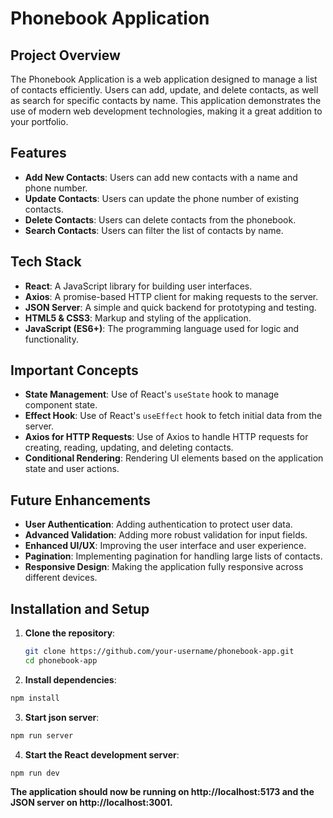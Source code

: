 # Phonebook Application

## Project Overview

The Phonebook Application is a web application designed to manage a list of contacts efficiently. Users can add, update, and delete contacts, as well as search for specific contacts by name. This application demonstrates the use of modern web development technologies, making it a great addition to your portfolio.

## Features

- **Add New Contacts**: Users can add new contacts with a name and phone number.
- **Update Contacts**: Users can update the phone number of existing contacts.
- **Delete Contacts**: Users can delete contacts from the phonebook.
- **Search Contacts**: Users can filter the list of contacts by name.

## Tech Stack

- **React**: A JavaScript library for building user interfaces.
- **Axios**: A promise-based HTTP client for making requests to the server.
- **JSON Server**: A simple and quick backend for prototyping and testing.
- **HTML5 & CSS3**: Markup and styling of the application.
- **JavaScript (ES6+)**: The programming language used for logic and functionality.

## Important Concepts

- **State Management**: Use of React's `useState` hook to manage component state.
- **Effect Hook**: Use of React's `useEffect` hook to fetch initial data from the server.
- **Axios for HTTP Requests**: Use of Axios to handle HTTP requests for creating, reading, updating, and deleting contacts.
- **Conditional Rendering**: Rendering UI elements based on the application state and user actions.

## Future Enhancements

- **User Authentication**: Adding authentication to protect user data.
- **Advanced Validation**: Adding more robust validation for input fields.
- **Enhanced UI/UX**: Improving the user interface and user experience.
- **Pagination**: Implementing pagination for handling large lists of contacts.
- **Responsive Design**: Making the application fully responsive across different devices.

## Installation and Setup

1. **Clone the repository**:

   ```sh
   git clone https://github.com/your-username/phonebook-app.git
   cd phonebook-app

   ```

2. **Install dependencies**:

```sh
npm install
```

3. **Start json server**:

```sh
npm run server
```

4. **Start the React development server**:

```sh
npm run dev
```

**The application should now be running on http://localhost:5173 and the JSON server on http://localhost:3001.**
